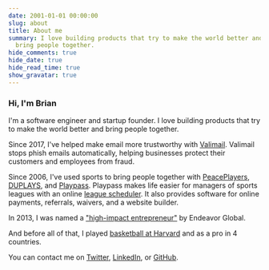 ```yaml
---
date: 2001-01-01 00:00:00
slug: about
title: About me
summary: I love building products that try to make the world better and
  bring people together.
hide_comments: true
hide_date: true
hide_read_time: true
show_gravatar: true
---
```


### Hi, I'm Brian

I'm a software engineer and startup founder. I love building products that try
to make the world better and bring people together.

Since 2017, I've helped make email more trustworthy with
[Valimail](https://www.valimail.com). Valimail stops phish emails
automatically, helping businesses protect their customers and employees
from fraud.

Since 2006, I've used sports to bring people together with
[PeacePlayers](https://www.peaceplayersintl.org),
[DUPLAYS](https://duplays.com), and [Playpass](https://playpass.com).
Playpass makes life easier for managers of sports leagues with an online
[league scheduler](https://playpass.com/sports-software/league-scheduler).
It also provides software for online payments, referrals, waivers, and a website
builder.

In 2013, I was named a
["high-impact entrepreneur"](https://endeavor.org/blog/in-the-news/28-high-impact-entrepreneurs-from-12-countries-join-the-endeavor-network-first-entrepreneurs-selected-from-miami-usa-morocco-and-uae/)
by Endeavor Global.

And before all of that, I played
[basketball at Harvard](https://news.harvard.edu/gazette/story/2001/12/the-big-picture-16-2/)
and as a pro in 4 countries.

You can contact me on
[Twitter](https://twitter.com/BrianSigafoos),
[LinkedIn](http://www.linkedin.com/in/sigafoos), or
[GitHub](https://github.com/BrianSigafoos).
